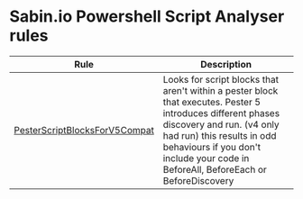 # Sabin.io Powershell Script Analyser rules

Rule| Description
-|-|
[PesterScriptBlocksForV5Compat](src/Rules.psm1) | Looks for script blocks that aren't within a pester block that executes. Pester 5 introduces different phases discovery and run. (v4 only had run) this results in odd behaviours if you don't include your code in BeforeAll, BeforeEach or BeforeDiscovery

